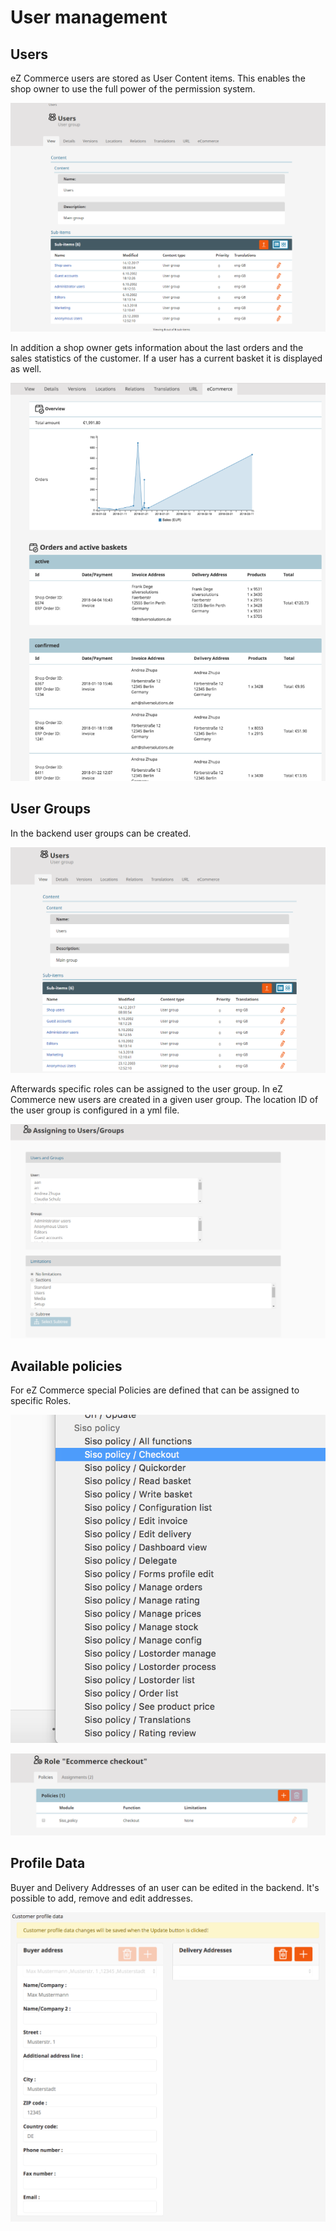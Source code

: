 # User management

## Users

eZ Commerce users are stored as User Content items. This enables the shop owner to use the full power of the permission system.

![](img/Users.png)

In addition a shop owner gets information about the last orders and the sales statistics of the customer. If a user has a current basket it is displayed as well.

![](img/image2018-4-4_19-40-59.png)

## User Groups

In the backend user groups can be created.

![](img/User_groups.png)

Afterwards specific roles can be assigned to the user group. In eZ Commerce new users are created in a given user group. The location ID of the user group is configured in a yml file.

![](img/Assign_to_user.png)

## Available policies

For eZ Commerce special Policies are defined that can be assigned to specific Roles.

![](img/image2018-4-4_19-43-33.png)

![](img/Roles_policies.png)

## Profile Data
	
Buyer and Delivery Addresses of an user can be edited in the backend. It's possible to add, remove and edit addresses.

![](img/Bildschirmfoto_4.png)
